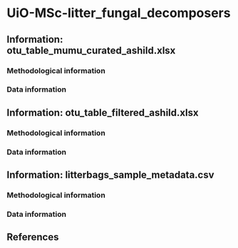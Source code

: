 # UiO-MSc-litter_fungal_decomposers

## Information: otu_table_mumu_curated_ashild.xlsx
### Methodological information
### Data information
## Information: otu_table_filtered_ashild.xlsx
### Methodological information
### Data information
## Information: litterbags_sample_metadata.csv
### Methodological information
### Data information
## References


